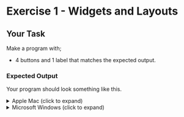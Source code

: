 # Exercise 1 - Widgets and Layouts

## Your Task
Make a program with;
- 4 buttons and 1 label that matches the expected output.

### Expected Output
Your program should look something like this.
<details>
    <summary>Apple Mac (click to expand)</summary>

![](expected_output_mac.png)
</details>

<details>
    <summary>Microsoft Windows (click to expand)</summary>

![](expected_output_win.bmp)
</details>


